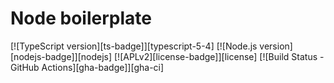 # Node boilerplate

[![TypeScript version][ts-badge]][typescript-5-4]
[![Node.js version][nodejs-badge]][nodejs]
[![APLv2][license-badge]][license]
[![Build Status - GitHub Actions][gha-badge]][gha-ci]
